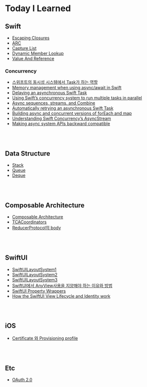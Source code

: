 # Today I Learned

## Swift
- [Escaping Closures](https://github.com/zekexros/TIL/blob/main/Swift/Escaping%20Closures.md)
- [ARC](https://github.com/zekexros/TIL/blob/main/Swift/ARC.md)
- [Capture List](https://github.com/zekexros/TIL/blob/main/Swift/CaptureList.md)
- [Dynamic Member Lookup](https://github.com/zekexros/TIL/blob/main/Swift/DynamicMemberLookup.md)
- [Value And Reference](https://github.com/zekexros/TIL/blob/main/Swift/ValueAndReference.md)

### Concurrency
- [스위프트의 동시성 시스템에서 Task가 하는 역할](https://github.com/zekexros/TIL/blob/main/Swift/Concurrency/스위프트의%20동시성%20시스템에서%20Task가%20하는%20역할.md)
- [Memory management when using async/await in Swift](https://github.com/zekexros/TIL/blob/main/Swift/Concurrency/Memory%20management%20when%20using%20async:await%20in%20Swift.md)
- [Delaying an asynchronous Swift Task](https://github.com/zekexros/TIL/blob/main/Swift/Concurrency/Delaying%20an%20asynchronous%20Swift%20Task.md)
- [Using Swift’s concurrency system to run multiple tasks in parallel](https://github.com/zekexros/TIL/blob/main/Swift/Concurrency/Using%20Swift’s%20concurrency%20system%20to%20run%20multiple%20tasks%20in%20parallel.md)
- [Async sequences, streams, and Combine](https://github.com/zekexros/TIL/blob/main/Swift/Concurrency/Async%20sequences,%20streams,%20and%20Combine.md)
- [Automatically retrying an asynchronous Swift Task](https://github.com/zekexros/TIL/blob/main/Swift/Concurrency/Automatically%20retrying%20an%20asynchronous%20Swift%20Task.md)
- [Building async and concurrent versions of forEach and map](https://github.com/zekexros/TIL/blob/main/Swift/Concurrency/Building%20async%20and%20concurrent%20versions%20of%20forEach%20and%20map.md)
- [Understanding Swift Concurrency’s AsyncStream](https://github.com/zekexros/TIL/blob/main/Swift/Concurrency/Understanding%20Swift%20Concurrency’s%20AsyncStream.md)
- [Making async system APIs backward compatible](https://github.com/zekexros/TIL/blob/main/Swift/Concurrency/Making%20async%20system%20APIs%20backward%20compatible.md)

<br/>

<br/>

## Data Structure

- [Stack](https://github.com/zekexros/TIL/blob/main/DataStructure/stack.md)
- [Queue](https://github.com/zekexros/TIL/blob/main/DataStructure/Queue.md)
- [Deque](https://github.com/zekexros/TIL/blob/main/DataStructure/Deque.md)

<br/>

<br/>

## Composable Architecture

- [Composable Architecture](https://github.com/zekexros/TIL/blob/main/TCA/ComposableArchitecture.md)
- [TCACoordinators](https://github.com/zekexros/TIL/blob/main/TCA/TCACoordinators.md)
- [ReducerProtocol의 body](https://github.com/zekexros/TIL/blob/main/TCA/ReducerProtocol_Body.md)

<br/>

<br/>

## SwiftUI

- [SwiftUILayoutSystem1](https://github.com/zekexros/TIL/blob/main/SwiftUI/SwiftUILayoutSystem1.md)
- [SwiftUILayoutSystem2](https://github.com/zekexros/TIL/blob/main/SwiftUI/SwiftUILayoutSystem2.md)
- [SwiftUILayoutSystem3](https://github.com/zekexros/TIL/blob/main/SwiftUI/SwiftUILayoutSystem3.md)
- [SwiftUI에서 AnyView사용을 지양해야 하는 이유와 방법](https://github.com/zekexros/TIL/blob/main/SwiftUI/SwiftUI에서%20AnyView사용을%20지양해야%20하는%20이유와%20방법.md)
- [SwiftUI Property Wrappers](https://github.com/zekexros/TIL/blob/main/SwiftUI/SwiftUIPropertyWrappers.md)
- [How the SwiftUI View Lifecycle and Identity work](https://github.com/zekexros/TIL/blob/main/SwiftUI/HowtheSwiftUIViewLifecycleandIdentitywork.md)

<br/>

<br/>

## iOS

- [Certificate 와 Provisioning profile](https://github.com/zekexros/TIL/blob/main/iOS/Certificate&Provisioning%20profile.md)

<br/>

<br/>

## Etc

- [OAuth 2.0](https://github.com/zekexros/TIL/blob/main/Etc/OAuth2.0.md)


